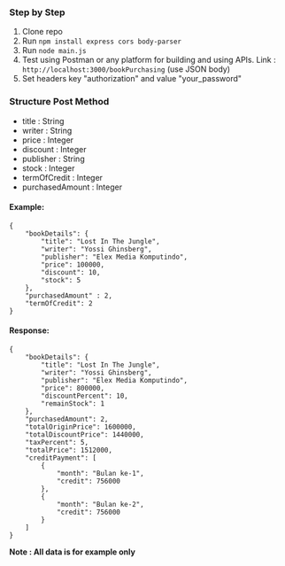 ### **Step by Step**
1. Clone repo
2. Run ```npm install express cors body-parser```
3. Run ```node main.js```
4. Test using Postman or any platform for building and using APIs. Link : ```http://localhost:3000/bookPurchasing``` (use JSON body)
5. Set headers key "authorization" and value "your_password"

### **Structure Post Method**
- title : String
- writer : String
- price : Integer
- discount : Integer
- publisher : String
- stock : Integer
- termOfCredit : Integer
- purchasedAmount : Integer


#### Example:
```
{
    "bookDetails": {
        "title": "Lost In The Jungle",
        "writer": "Yossi Ghinsberg",
        "publisher": "Elex Media Komputindo",
        "price": 100000,
        "discount": 10,
        "stock": 5
    },
    "purchasedAmount" : 2,
    "termOfCredit": 2
}
```

#### Response:
```
{
    "bookDetails": {
        "title": "Lost In The Jungle",
        "writer": "Yossi Ghinsberg",
        "publisher": "Elex Media Komputindo",
        "price": 800000,
        "discountPercent": 10,
        "remainStock": 1
    },
    "purchasedAmount": 2,
    "totalOriginPrice": 1600000,
    "totalDiscountPrice": 1440000,
    "taxPercent": 5,
    "totalPrice": 1512000,
    "creditPayment": [
        {
            "month": "Bulan ke-1",
            "credit": 756000
        },
        {
            "month": "Bulan ke-2",
            "credit": 756000
        }
    ]
}
```

**Note : All data is for example only**
